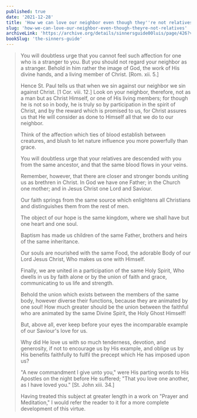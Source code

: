 ```yaml
---
published: true
date: '2021-12-28'
title: 'How we can love our neighbor even though they''re not relatives'
slug: 'how-we-can-love-our-neighbor-even-though-theyre-not-relatives'
archiveLink: 'https://archive.org/details/sinnersguide00luis/page/426?view=theater'
bookSlug: 'the-sinners-guide'
---
```


> You will doubtless urge that you cannot feel such affection for one who is a stranger to you. But you should not regard your neighbor as a stranger. Behold in him rather the image of God, the work of His divine hands, and a living member of Christ. [Rom. xii. 5.]
> 
> Hence St. Paul tells us that when we sin against our neighbor we sin against Christ. [1 Cor. viii. 12.] Look on your neighbor, therefore, not as a man but as Christ Himself, or one of His living members; for though he is not so in body, he is truly so by participation in the spirit of Christ, and by the reward which is promised to us, for Christ assures us that He will consider as done to Himself all that we do to our neighbor.
> 
> Think of the affection which ties of blood establish between creatures, and blush to let nature influence you more powerfully than grace.
> 
> You will doubtless urge that your relatives are descended with you from the same ancestor, and that the same blood flows in your veins.
> 
> Remember, however, that there are closer and stronger bonds uniting us as brethren in Christ. In God we have one Father; in the Church one mother; and in Jesus Christ one Lord and Saviour.
> 
> Our faith springs from the same source which enlightens all Christians and distinguishes them from the rest of men.
> 
> The object of our hope is the same kingdom, where we shall have but one heart and one soul.
> 
> Baptism has made us children of the same Father, brothers and heirs of the same inheritance.
> 
> Our souls are nourished with the same Food, the adorable Body of our Lord Jesus Christ, Who makes us one with Himself.
> 
> Finally, we are united in a participation of the same Holy Spirit, Who dwells in us by faith alone or by the union of faith and grace, communicating to us life and strength.
> 
> Behold the union which exists between the members of the same body, however diverse their functions, because they are animated by one soul! How much greater should be the union between the faithful who are animated by the same Divine Spirit, the Holy Ghost Himself!
> 
> But, above all, ever keep before your eyes the incomparable example of our Saviour's love for us.
> 
> Why did He love us with so much tenderness, devotion, and generosity, if not to encourage us by His example, and oblige us by His benefits faithfully to fulfil the precept which He has imposed upon us?
> 
> "A new commandment I give unto you," were His parting words to His Apostles on the night before He suffered; "That you love one another, as I have loved you." [St. John xiii. 34.]
> 
> Having treated this subject at greater length in a work on "Prayer and Meditation," I would refer the reader to it for a more complete development of this virtue.